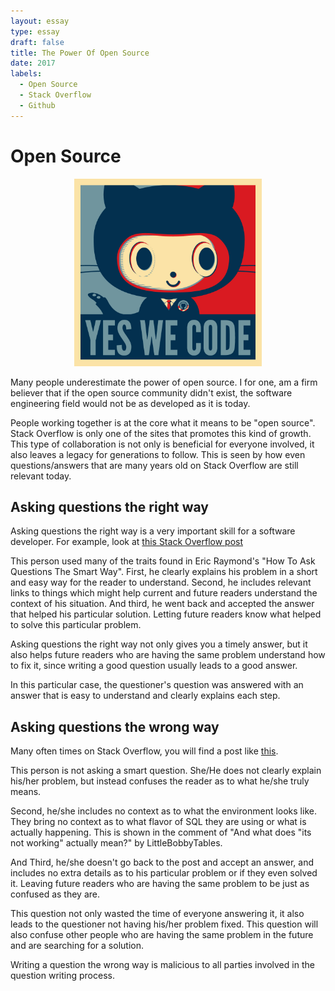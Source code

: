 ```yaml
---
layout: essay
type: essay
draft: false
title: The Power Of Open Source
date: 2017
labels:
  - Open Source
  - Stack Overflow
  - Github
---
```


# Open Source

<center>
  <img style="height: 300px;" src="images/baracktocat.jpg"/>
</center>

Many people underestimate the power of open source. I for one, am a firm believer that if the open source community didn't exist, the software engineering field would not be as developed as it is today.

People working together is at the core what it means to be "open source". Stack Overflow is only one of the sites that promotes this kind of growth. This type of collaboration is not only is beneficial for everyone involved, it also leaves a legacy for generations to follow. This is seen by how even questions/answers that are many years old on Stack Overflow are still relevant today. 

## Asking questions the right way

Asking questions the right way is a very important skill for a software developer. For example, look at [this Stack Overflow post](https://stackoverflow.com/questions/927358/how-to-undo-the-last-commits-in-git)

This person used many of the traits found in Eric Raymond's "How To Ask Questions The Smart Way". 
First, he clearly explains his problem in a short and easy way for the reader to understand. 
Second, he includes relevant links to things which might help current and future readers understand the context of his situation.
And third, he went back and accepted the answer that helped his particular solution. Letting future readers know what helped to solve this particular problem.

Asking questions the right way not only gives you a timely answer, but it also helps future readers who are having the same problem understand how to fix it, since writing a good question usually leads to a good answer.

In this particular case, the questioner's question was answered with an answer that is easy to understand and clearly explains each step.

## Asking questions the wrong way

Many often times on Stack Overflow, you will find a post like [this](https://stackoverflow.com/questions/28544652/whats-wrong-with-this-merge).

This person is not asking a smart question. She/He does not clearly explain his/her problem, but instead confuses the reader as to what he/she truly means. 

Second, he/she includes no context as to what the environment looks like. They bring no context as to what flavor of SQL they are using or what is actually happening. This is shown in the comment of "And what does "its not working" actually mean?" by LittleBobbyTables.

And Third, he/she doesn't go back to the post and accept an answer, and includes no extra details as to his particular problem or if they even solved it. Leaving future readers who are having the same problem to be just as confused as they are.

This question not only wasted the time of everyone answering it, it also leads to the questioner not having his/her problem fixed. This question will also confuse other people who are having the same problem in the future and are searching for a solution.

Writing a question the wrong way is malicious to all parties involved in the question writing process.